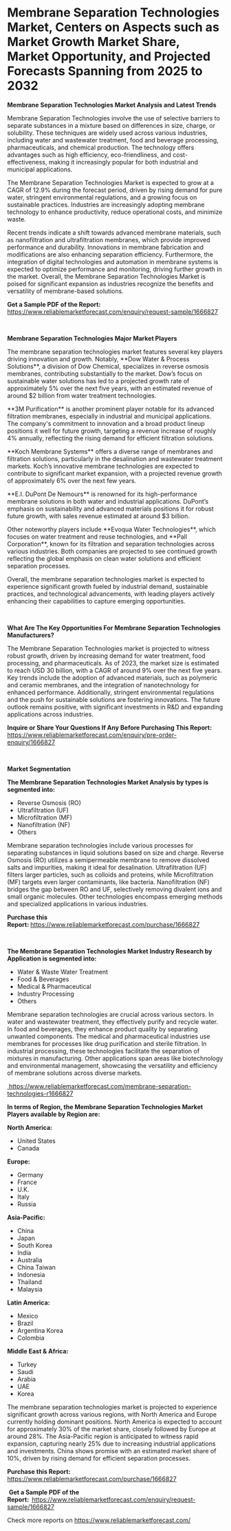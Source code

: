 <p><h1>Membrane Separation Technologies Market, Centers on Aspects such as Market Growth Market Share, Market Opportunity, and Projected Forecasts Spanning from 2025 to 2032</h1></p><p><strong>Membrane Separation Technologies Market Analysis and Latest Trends</strong></p>
<p><p>Membrane Separation Technologies involve the use of selective barriers to separate substances in a mixture based on differences in size, charge, or solubility. These techniques are widely used across various industries, including water and wastewater treatment, food and beverage processing, pharmaceuticals, and chemical production. The technology offers advantages such as high efficiency, eco-friendliness, and cost-effectiveness, making it increasingly popular for both industrial and municipal applications.</p><p>The Membrane Separation Technologies Market is expected to grow at a CAGR of 12.9% during the forecast period, driven by rising demand for pure water, stringent environmental regulations, and a growing focus on sustainable practices. Industries are increasingly adopting membrane technology to enhance productivity, reduce operational costs, and minimize waste. </p><p>Recent trends indicate a shift towards advanced membrane materials, such as nanofiltration and ultrafiltration membranes, which provide improved performance and durability. Innovations in membrane fabrication and modifications are also enhancing separation efficiency. Furthermore, the integration of digital technologies and automation in membrane systems is expected to optimize performance and monitoring, driving further growth in the market. Overall, the Membrane Separation Technologies Market is poised for significant expansion as industries recognize the benefits and versatility of membrane-based solutions.</p></p>
<p><strong>Get a Sample PDF of the Report:&nbsp;</strong> <a href="https://www.reliablemarketforecast.com/enquiry/request-sample/1666827?utm_campaign=3108&utm_medium=2&utm_source=Github&utm_content=ia&utm_term=06032025&utm_id=membrane-separation-technologies">https://www.reliablemarketforecast.com/enquiry/request-sample/1666827</a></p>
<p>&nbsp;</p>
<p><strong>Membrane Separation Technologies Major Market Players</strong></p>
<p><p>The membrane separation technologies market features several key players driving innovation and growth. Notably, **Dow Water & Process Solutions**, a division of Dow Chemical, specializes in reverse osmosis membranes, contributing substantially to the market. Dow’s focus on sustainable water solutions has led to a projected growth rate of approximately 5% over the next five years, with an estimated revenue of around $2 billion from water treatment technologies.</p><p>**3M Purification** is another prominent player notable for its advanced filtration membranes, especially in industrial and municipal applications. The company's commitment to innovation and a broad product lineup positions it well for future growth, targeting a revenue increase of roughly 4% annually, reflecting the rising demand for efficient filtration solutions.</p><p>**Koch Membrane Systems** offers a diverse range of membranes and filtration solutions, particularly in the desalination and wastewater treatment markets. Koch’s innovative membrane technologies are expected to contribute to significant market expansion, with a projected revenue growth of approximately 6% over the next few years.</p><p>**E.I. DuPont De Nemours** is renowned for its high-performance membrane solutions in both water and industrial applications. DuPont’s emphasis on sustainability and advanced materials positions it for robust future growth, with sales revenue estimated at around $3 billion.</p><p>Other noteworthy players include **Evoqua Water Technologies**, which focuses on water treatment and reuse technologies, and **Pall Corporation**, known for its filtration and separation technologies across various industries. Both companies are projected to see continued growth reflecting the global emphasis on clean water solutions and efficient separation processes.</p><p>Overall, the membrane separation technologies market is expected to experience significant growth fueled by industrial demand, sustainable practices, and technological advancements, with leading players actively enhancing their capabilities to capture emerging opportunities.</p></p>
<p>&nbsp;</p>
<p><strong>What Are The Key Opportunities For Membrane Separation Technologies Manufacturers?</strong></p>
<p><p>The Membrane Separation Technologies market is projected to witness robust growth, driven by increasing demand for water treatment, food processing, and pharmaceuticals. As of 2023, the market size is estimated to reach USD 30 billion, with a CAGR of around 9% over the next five years. Key trends include the adoption of advanced materials, such as polymeric and ceramic membranes, and the integration of nanotechnology for enhanced performance. Additionally, stringent environmental regulations and the push for sustainable solutions are fostering innovations. The future outlook remains positive, with significant investments in R&D and expanding applications across industries.</p></p>
<p><strong>Inquire or Share Your Questions If Any Before Purchasing This Report:</strong> <a href="https://www.reliablemarketforecast.com/enquiry/pre-order-enquiry/1666827?utm_campaign=3108&utm_medium=2&utm_source=Github&utm_content=ia&utm_term=06032025&utm_id=membrane-separation-technologies">https://www.reliablemarketforecast.com/enquiry/pre-order-enquiry/1666827</a></p>
<p>&nbsp;</p>
<p><strong>Market Segmentation</strong></p>
<p><strong>The Membrane Separation Technologies Market Analysis by types is segmented into:</strong></p>
<p><ul><li>Reverse Osmosis (RO)</li><li>Ultrafiltration (UF)</li><li>Microfiltration (MF)</li><li>Nanofiltration (NF)</li><li>Others</li></ul></p>
<p><p>Membrane separation technologies include various processes for separating substances in liquid solutions based on size and charge. Reverse Osmosis (RO) utilizes a semipermeable membrane to remove dissolved salts and impurities, making it ideal for desalination. Ultrafiltration (UF) filters larger particles, such as colloids and proteins, while Microfiltration (MF) targets even larger contaminants, like bacteria. Nanofiltration (NF) bridges the gap between RO and UF, selectively removing divalent ions and small organic molecules. Other technologies encompass emerging methods and specialized applications in various industries.</p></p>
<p><strong>Purchase this Report:&nbsp;</strong><a href="https://www.reliablemarketforecast.com/purchase/1666827?utm_campaign=3108&utm_medium=2&utm_source=Github&utm_content=ia&utm_term=06032025&utm_id=membrane-separation-technologies">https://www.reliablemarketforecast.com/purchase/1666827</a></p>
<p>&nbsp;</p>
<p><strong>The Membrane Separation Technologies Market Industry Research by Application is segmented into:</strong></p>
<p><ul><li>Water & Waste Water Treatment</li><li>Food & Beverages</li><li>Medical & Pharmaceutical</li><li>Industry Processing</li><li>Others</li></ul></p>
<p><p>Membrane separation technologies are crucial across various sectors. In water and wastewater treatment, they effectively purify and recycle water. In food and beverages, they enhance product quality by separating unwanted components. The medical and pharmaceutical industries use membranes for processes like drug purification and sterile filtration. In industrial processing, these technologies facilitate the separation of mixtures in manufacturing. Other applications span areas like biotechnology and environmental management, showcasing the versatility and efficiency of membrane solutions across diverse markets.</p></p>
<p><a href="https://www.reliablemarketforecast.com/membrane-separation-technologies-r1666827?utm_campaign=3108&utm_medium=2&utm_source=Github&utm_content=ia&utm_term=06032025&utm_id=membrane-separation-technologies">&nbsp;https://www.reliablemarketforecast.com/membrane-separation-technologies-r1666827</a></p>
<p><strong>In terms of Region, the Membrane Separation Technologies Market Players available by Region are:</strong></p>
<p>
    <p> <strong> North America: </strong>
        <ul>
            <li>United States</li>
            <li>Canada</li>
        </ul>
        </p> 
    <p> <strong> Europe: </strong>
        <ul>
            <li>Germany</li>
            <li>France</li>
            <li>U.K.</li>
            <li>Italy</li>
            <li>Russia</li>
        </ul>
        </p> 
    <p> <strong> Asia-Pacific: </strong>
        <ul>
            <li>China</li>
            <li>Japan</li>
            <li>South Korea</li>
            <li>India</li>
            <li>Australia</li>
            <li>China Taiwan</li>
            <li>Indonesia</li>
            <li>Thailand</li>
            <li>Malaysia</li>
        </ul>
        </p> 
    <p> <strong> Latin America: </strong>
        <ul>
            <li>Mexico</li>
            <li>Brazil</li>
            <li>Argentina Korea</li>
            <li>Colombia</li>
        </ul>
        </p> 
    <p> <strong> Middle East & Africa: </strong>
        <ul>
            <li>Turkey</li>
            <li>Saudi</li>
            <li>Arabia</li>
            <li>UAE</li>
            <li>Korea</li>
        </ul>
    </p>
    </p>
<p><p>The membrane separation technologies market is projected to experience significant growth across various regions, with North America and Europe currently holding dominant positions. North America is expected to account for approximately 30% of the market share, closely followed by Europe at around 28%. The Asia-Pacific region is anticipated to witness rapid expansion, capturing nearly 25% due to increasing industrial applications and investments. China shows promise with an estimated market share of 10%, driven by rising demand for efficient separation processes.</p></p>
<p><strong>Purchase this Report: </strong><a href="https://www.reliablemarketforecast.com/purchase/1666827?utm_campaign=3108&utm_medium=2&utm_source=Github&utm_content=ia&utm_term=06032025&utm_id=membrane-separation-technologies">https://www.reliablemarketforecast.com/purchase/1666827</a></p>
<p>&nbsp;<strong>Get a Sample PDF of the Report:&nbsp;&nbsp;</strong><a href="https://www.reliablemarketforecast.com/enquiry/request-sample/1666827?utm_campaign=3108&utm_medium=2&utm_source=Github&utm_content=ia&utm_term=06032025&utm_id=membrane-separation-technologies">https://www.reliablemarketforecast.com/enquiry/request-sample/1666827</a></p>
<p><strong></strong></p>
<p>Check more reports on <a href="https://www.reliablemarketforecast.com/?utm_campaign=3108&utm_medium=2&utm_source=Github&utm_content=ia&utm_term=06032025&utm_id=membrane-separation-technologies">https://www.reliablemarketforecast.com/</a></p>